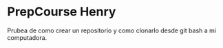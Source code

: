 # PrepCourse Henry

Prubea de como crear un repositorio y como clonarlo desde git bash a mi computadora.
